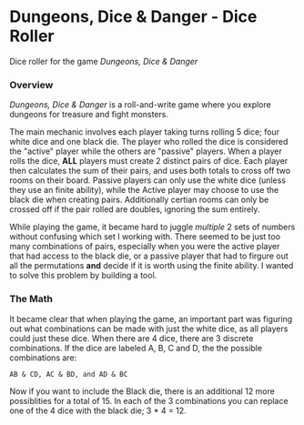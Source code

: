 # Dungeons, Dice & Danger - Dice Roller
Dice roller for the game *Dungeons, Dice & Danger*

### Overview
*Dungeons, Dice & Danger* is a roll-and-write game where you explore dungeons for treasure and fight monsters.

The main mechanic involves each player taking turns rolling 5 dice; four white dice and one black die. The player who rolled the dice is considered the "active" player while the others are "passive" players. When a player rolls the dice, **ALL** players must create 2 distinct pairs of dice. Each player then calculates the sum of their pairs, and uses both totals to cross off two rooms on their board. Passive players can only use the white dice (unless they use an finite ability), while the Active player may choose to use the black die when creating pairs. Additionally certian rooms can only be crossed off if the pair rolled are doubles, ignoring the sum entirely. 

While playing the game, it became hard to juggle *multiple* 2 sets of numbers without confusing which set I working with. There seemed to be just too many combinations of pairs, especially when you were the active player that had access to the black die, or a passive player that had to firgure out all the permutations **and** decide if it is worth using the finite ability. I wanted to solve this problem by building a tool.

### The Math

It became clear that when playing the game, an important part was figuring out what combinations can be made with just the white dice, as all players could just these dice. When there are 4 dice, there are 3 discrete combinations. If the dice are labeled A, B, C and D, the the possible combinations are:

`AB & CD, AC & BD, and AD & BC`

Now if you want to include the Black die, there is an additional 12 more possiblities for a total of 15. In each of the 3 combinations you can replace one of the 4 dice with the black die; 3 * 4 = 12.
